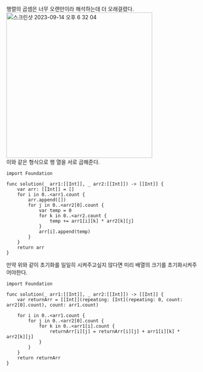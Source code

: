 행렬의 곱셈은 너무 오랜만이라 해석하는데 더 오래걸렸다.   
<img width="385" alt="스크린샷 2023-09-14 오후 6 32 04" src="https://github.com/ww5702/Coding_Test/assets/60501045/1eb771c3-6060-4b88-b5be-7974420c7bab">   
이와 같은 형식으로 행 열을 서로 곱해준다.   

```
import Foundation

func solution(_ arr1:[[Int]], _ arr2:[[Int]]) -> [[Int]] {
    var arr: [[Int]] = []
    for i in 0..<arr1.count {
        arr.append([])
        for j in 0..<arr2[0].count {
            var temp = 0
            for k in 0..<arr2.count {
                temp += arr1[i][k] * arr2[k][j]
            }
            arr[i].append(temp)
        }
    }
    return arr
}
```
만약 위와 같이 초기화를 일일히 시켜주고싶지 않다면 미리 배열의 크기를 초기화시켜주어야한다.   
```
import Foundation

func solution(_ arr1:[[Int]], _ arr2:[[Int]]) -> [[Int]] {
    var returnArr = [[Int]](repeating: [Int](repeating: 0, count: arr2[0].count), count: arr1.count)

    for i in 0..<arr1.count {
        for j in 0..<arr2[0].count {
            for k in 0..<arr1[i].count {
                returnArr[i][j] = returnArr[i][j] + arr1[i][k] * arr2[k][j]
            }
        }
    }
    return returnArr
}


```
